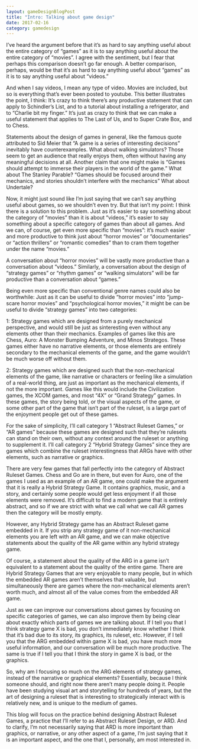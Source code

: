 ```yaml
---
layout: gameDesignBlogPost
title: "Intro: Talking about game design"
date: 2017-02-16
category: gamedesign
---
```

I’ve heard the argument before that it’s as hard to say anything useful about the entire category of “games” as it is to say anything useful about the entire category of “movies”. I agree with the sentiment, but I fear that perhaps this comparison doesn’t go far enough. A better comparison, perhaps, would be that it’s as hard to say anything useful about “games” as it is to say anything useful about “videos.”

And when I say videos, I mean any type of video. Movies are included, but so is everything that’s ever been posted to youtube. This better illustrates the point, I think: It’s crazy to think there’s any productive statement that can apply to Schindler’s List, and to a tutorial about installing a refrigerator, and to “Charlie bit my finger.” It’s just as crazy to think that we can make a useful statement that applies to The Last of Us, and to Super Crate Box, and to Chess. 

Statements about the design of games in general, like the famous quote attributed to Sid Meier that “A game is a series of interesting decisions” inevitably have counterexamples. What about walking simulators? Those seem to get an audience that really enjoys them, often without having any meaningful decisions at all. Another claim that one might make is “Games should attempt to immerse their players in the world of the game.” What about The Stanley Parable? “Games should be focused around their mechanics, and stories shouldn’t interfere with the mechanics” What about Undertale?

Now, it might just sound like I’m just saying that we can’t say anything useful about games, so we shouldn’t even try. But that isn’t my point: I think there is a solution to this problem. Just as it’s easier to say something about the category of “movies” than it is about “videos,” it’s easier to say something about a specific category of games than about all games. And we can, of course, get even more specific than “movies”: it’s much easier and more productive to think just about “horror movies” or “documentaries” or “action thrillers” or “romantic comedies” than to cram them together under the name “movies.”

A conversation about “horror movies” will be vastly more productive than a conversation about “videos.” Similarly, a conversation about the design of “strategy games” or “rhythm games” or “walking simulators” will be far productive than a conversation about “games.” 

Being even more specific than conventional genre names could also be worthwhile: Just as it can be useful to divide “horror movies” into “jump-scare horror movies” and “psychological horror movies,” it might be can be useful to divide “strategy games” into two categories:

1: Strategy games which are designed from a purely mechanical perspective, and would still be just as sinteresting even without any elements other than their mechanics. Examples of games like this are Chess, Auro: A Monster Bumping Adventure, and Minos Strategos. These games either have no narrative elements, or those elements are entirely secondary to the mechanical elements of the game, and the game wouldn’t be much worse off without them.

2: Strategy games which are designed such that the non-mechanical elements of the game, like narrative or characters or feeling like a simulation of a real-world thing, are just as important as the mechanical elements, if not the more important. Games like this would include the Civilization games, the XCOM games, and most “4X” or “Grand Strategy” games. In these games, the story being told, or the visual aspects of the game, or some other part of the game that isn’t part of the ruleset, is a large part of the enjoyment people get out of these games.

For the sake of simplicity, I’ll call category 1 “Abstract Ruleset Games,” or “AR games” because these games are designed such that they’re rulesets can stand on their own, without any context around the ruleset or anything to supplement it. I’ll call category 2 “Hybrid Strategy Games” since they are games which combine the ruleset interestingness that ARGs have with other elements, such as narrative or graphics.

There are very few games that fall perfectly into the category of Abstract Ruleset Games. Chess and Go are in there, but even for Auro, one of the games I used as an example of an AR game, one could make the argument that it is really a Hybrid Strategy Game. It contains graphics, music, and a story, and certainly some people would get less enjoyment if all those elements were removed. It’s difficult to find a modern game that is entirely abstract, and so if we are strict with what we call what we call AR games then the category will be mostly empty.

However, any Hybrid Strategy game has an Abstract Ruleset game embedded in it. If you strip any strategy game of it non-mechanical elements you are left with an AR game, and we can make objective statements about the quality of the AR game within any hybrid strategy game.

Of course, a statement about the quality of the ARG in a game isn’t equivalent to a statement about the quality of the entire game. There are Hybrid Strategy Games that are very enjoyable to many people, but in which the embedded AR games aren’t themselves that valuable, but simultaneously there are games where the non-mechanical elements aren’t worth much, and almost all of the value comes from the embedded AR game.

Just as we can improve our conversations about games by focusing on specific categories of games, we can also improve them by being clear about exactly which parts of games we are talking about. If I tell you that I think strategy game X is bad, you don’t immediately know whether I think that it’s bad due to its story, its graphics, its ruleset, etc. However, if I tell you that the ARG embedded within game X is bad, you have much more useful information, and our conversation will be much more productive. The same is true if I tell you that I think the story in game X is bad, or the graphics.

So, why am I focusing so much on the ARG elements of strategy games, instead of the narrative or graphical elements? Essentially, because I think someone should, and right now there aren’t many people doing it. People have been studying visual art and storytelling for hundreds of years, but the art of designing a ruleset that is interesting to strategically interact with is relatively new, and is unique to the medium of games.

This blog will focus on the practice behind designing Abstract Ruleset Games, a practice that I’ll refer to as Abstract Ruleset Design, or ARD. And to clarify, I’m not necessarily saying that ARD is more important than graphics, or narrative, or any other aspect of a game, I’m just saying that it is an important aspect, and the one that I, personally, am most interested in.

